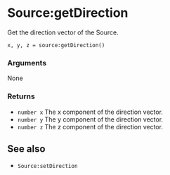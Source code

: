 <!--
category: reference
-->

Source:getDirection
===

Get the direction vector of the Source.

    x, y, z = source:getDirection()

### Arguments

None

### Returns

- `number x` The x component of the direction vector.
- `number y` The y component of the direction vector.
- `number z` The z component of the direction vector.

See also
---

- `Source:setDirection`
